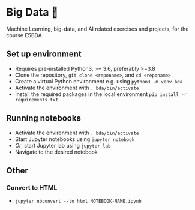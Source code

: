 # Big Data :rocket:
Machine Learning, big-data, and AI related exercises and projects, for the course E5BDA.

## Set up environment
- Requires pre-installed Python3, >= 3.6, preferably >=3.8
- Clone the repository, `git clone <reponame>`, and `cd <reponame>`
- Create a virtual Python environment e.g. using `python3 -m venv bda`
- Activate the environment with `. bda/bin/activate`
- Install the required packages in the local environment `pip install -r requirements.txt`

## Running notebooks
- Activate the environment with `. bda/bin/activate`
- Start Jupyter notebooks using `jupyter notebook`
- *Or*, start Jupyter lab using `jupyter lab`
- Navigate to the desired notebook

## Other
### Convert to HTML
- `jupyter nbconvert --to html NOTEBOOK-NAME.ipynb`
